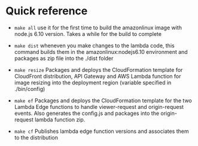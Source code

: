 # Quick reference

- `make all`
use it for the first time to build the amazonlinux image with node.js 6.10 version.
Takes a while for the build to complete

- `make dist`
wheneven you make changes to the lambda code, this command builds them in the amazonlinux:nodejs6.10
environment and packages as zip file into the ./dist folder

- `make resize`
Packages and deploys the CloudFormation template for CloudFront distribution, API Gateway and AWS Lambda function for
image resizing into the deployment region (variable specified in ./bin/config)

- `make ef`
Packages and deploys the CloudFormation template for the two Lambda Edge functions to handle
viewer-request and origin-request events. Also generates the config.js and packages into the
origin-request lambda function zip.

- `make cf`
Publishes lambda edge function versions and associates them to the distribution
